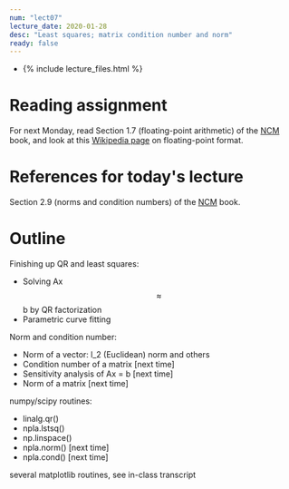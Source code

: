 ```yaml
---
num: "lect07"
lecture_date: 2020-01-28
desc: "Least squares; matrix condition number and norm"
ready: false
---
```


* {% include lecture_files.html %}

# Reading assignment

For next Monday, read Section 1.7 (floating-point arithmetic) of the
[NCM](http://www.cs.ucsb.edu/~gilbert/cs111/chapters/) book, 
and look at this [Wikipedia page](https://en.wikipedia.org/wiki/Double-precision_floating-point_format) on floating-point format.

# References for today's lecture

Section 2.9 (norms and condition numbers) of the
[NCM](http://www.cs.ucsb.edu/~gilbert/cs111/chapters/) book.

# Outline

Finishing up QR and least squares:
   - Solving Ax $$\approx$$ b by QR factorization
   - Parametric curve fitting

Norm and condition number:
   - Norm of a vector: l_2 (Euclidean) norm and others
   - Condition number of a matrix [next time]
   - Sensitivity analysis of Ax = b [next time]
   - Norm of a matrix [next time]

numpy/scipy routines:
   - linalg.qr()
   - npla.lstsq()
   - np.linspace()
   - npla.norm() [next time]
   - npla.cond() [next time]

several matplotlib routines, see in-class transcript
